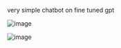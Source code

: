 very simple chatbot on fine tuned gpt

![image](https://github.com/user-attachments/assets/4e0b535d-ba66-4aad-9994-c1ab47974480)


![image](https://github.com/user-attachments/assets/48a2029b-d7c4-4ccf-b3f1-4292de50bb27)

